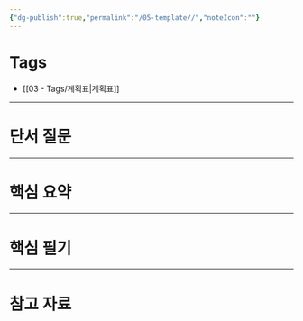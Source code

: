 ```yaml
---
{"dg-publish":true,"permalink":"/05-template//","noteIcon":""}
---
```


# Tags
- [[03 - Tags/계획표\|계획표]]
---
# 단서 질문

---
# 핵심 요약

---
# 핵심 필기

---
# 참고 자료





